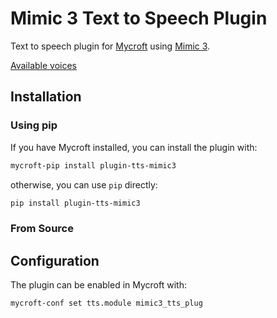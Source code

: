 # Mimic 3 Text to Speech Plugin

Text to speech plugin for [Mycroft](https://mycroft.ai) using [Mimic 3](https://github.com/MycroftAI/mimic3).

[Available voices](https://github.com/MycroftAI/mimic3-voices)


## Installation


### Using pip

If you have Mycroft installed, you can install the plugin with:

``` sh
mycroft-pip install plugin-tts-mimic3
```

otherwise, you can use `pip` directly:

``` sh
pip install plugin-tts-mimic3
```


### From Source


## Configuration

The plugin can be enabled in Mycroft with:

``` sh
mycroft-conf set tts.module mimic3_tts_plug
```

